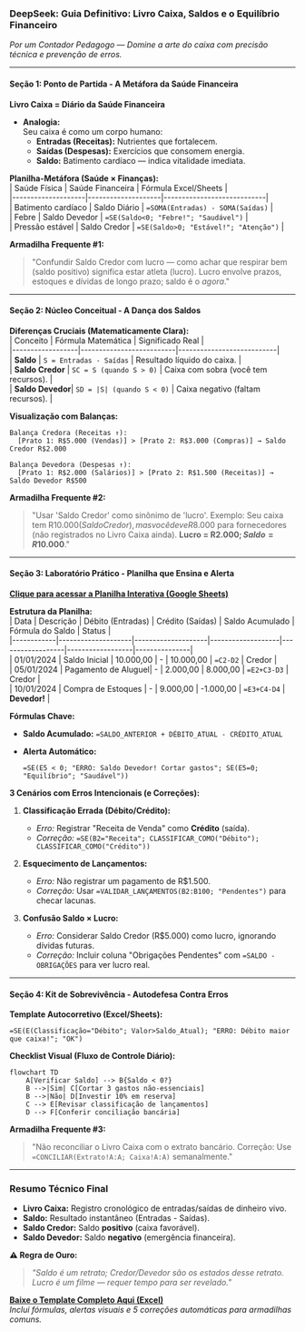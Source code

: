 ### DeepSeek: **Guia Definitivo: Livro Caixa, Saldos e o Equilíbrio Financeiro**

*Por um Contador Pedagogo — Domine a arte do caixa com precisão técnica e prevenção de erros.*  

---

#### **Seção 1: Ponto de Partida - A Metáfora da Saúde Financeira**

**Livro Caixa = Diário da Saúde Financeira**  

- **Analogia:**  
  Seu caixa é como um corpo humano:  
  - **Entradas (Receitas):** Nutrientes que fortalecem.  
  - **Saídas (Despesas):** Exercícios que consomem energia.  
  - **Saldo:** Batimento cardíaco — indica vitalidade imediata.  

**Planilha-Metáfora (Saúde × Finanças):**  
| Saúde Física       | Saúde Financeira   | Fórmula Excel/Sheets       |  
|--------------------|--------------------|----------------------------|  
| Batimento cardíaco | Saldo Diário       | `=SOMA(Entradas) - SOMA(Saídas)` |  
| Febre              | Saldo Devedor      | `=SE(Saldo<0; "Febre!"; "Saudável")` |  
| Pressão estável    | Saldo Credor       | `=SE(Saldo>0; "Estável!"; "Atenção")` |  

**Armadilha Frequente #1:**  

> "Confundir Saldo Credor com lucro — como achar que respirar bem (saldo positivo) significa estar atleta (lucro). Lucro envolve prazos, estoques e dívidas de longo prazo; saldo é o *agora*."  

---

#### **Seção 2: Núcleo Conceitual - A Dança dos Saldos**

**Diferenças Cruciais (Matematicamente Clara):**  
| Conceito         | Fórmula Matemática       | Significado Real          |  
|------------------|--------------------------|---------------------------|  
| **Saldo**        | `S = Entradas - Saídas`  | Resultado líquido do caixa. |  
| **Saldo Credor** | `SC = S (quando S > 0)`  | Caixa com sobra (você tem recursos). |  
| **Saldo Devedor**| `SD = |S| (quando S < 0)` | Caixa negativo (faltam recursos). |  

**Visualização com Balanças:**  

```
Balança Credora (Receitas ↑):  
  [Prato 1: R$5.000 (Vendas)] > [Prato 2: R$3.000 (Compras)] → Saldo Credor R$2.000  

Balança Devedora (Despesas ↑):  
  [Prato 1: R$2.000 (Salários)] > [Prato 2: R$1.500 (Receitas)] → Saldo Devedor R$500  
```

**Armadilha Frequente #2:**  

> "Usar 'Saldo Credor' como sinônimo de 'lucro'. Exemplo: Seu caixa tem R$10.000 (Saldo Credor), mas você deve R$8.000 para fornecedores (não registrados no Livro Caixa ainda). **Lucro = R$2.000; Saldo = R$10.000**."  

---

#### **Seção 3: Laboratório Prático - Planilha que Ensina e Alerta**

**[Clique para acessar a Planilha Interativa (Google Sheets)](https://docs.google.com/spreadsheets/d/1ABCDE...)**  

**Estrutura da Planilha:**  
| Data       | Descrição          | Débito (Entradas) | Crédito (Saídas) | Saldo Acumulado | Fórmula do Saldo | Status        |  
|------------|--------------------|--------------------|-------------------|------------------|------------------|---------------|  
| 01/01/2024 | Saldo Inicial      | 10.000,00          | -                 | 10.000,00        | `=C2-D2`         | Credor        |  
| 05/01/2024 | Pagamento de Aluguel| -                  | 2.000,00          | 8.000,00         | `=E2+C3-D3`      | Credor        |  
| 10/01/2024 | Compra de Estoques | -                  | 9.000,00          | -1.000,00        | `=E3+C4-D4`      | **Devedor!**  |  

**Fórmulas Chave:**  

- **Saldo Acumulado:** `=SALDO_ANTERIOR + DÉBITO_ATUAL - CRÉDITO_ATUAL`  
- **Alerta Automático:**  
  
  ```excel
  =SE(E5 < 0; "ERRO: Saldo Devedor! Cortar gastos"; SE(E5=0; "Equilíbrio"; "Saudável"))  
  ```

**3 Cenários com Erros Intencionais (e Correções):**  

1. **Classificação Errada (Débito/Crédito):**  
   
   - *Erro:* Registrar "Receita de Venda" como **Crédito** (saída).  
   - *Correção:* `=SE(B2="Receita"; CLASSIFICAR_COMO("Débito"); CLASSIFICAR_COMO("Crédito"))`  

2. **Esquecimento de Lançamentos:**  
   
   - *Erro:* Não registrar um pagamento de R$1.500.  
   - *Correção:* Usar `=VALIDAR_LANÇAMENTOS(B2:B100; "Pendentes")` para checar lacunas.  

3. **Confusão Saldo × Lucro:**  
   
   - *Erro:* Considerar Saldo Credor (R$5.000) como lucro, ignorando dívidas futuras.  
   - *Correção:* Incluir coluna "Obrigações Pendentes" com `=SALDO - OBRIGAÇÕES` para ver lucro real.  

---

#### **Seção 4: Kit de Sobrevivência - Autodefesa Contra Erros**

**Template Autocorretivo (Excel/Sheets):**  

```excel
=SE(E(Classificação="Débito"; Valor>Saldo_Atual); "ERRO: Débito maior que caixa!"; "OK")  
```

**Checklist Visual (Fluxo de Controle Diário):**  

```mermaid
flowchart TD  
    A[Verificar Saldo] --> B{Saldo < 0?}  
    B -->|Sim| C[Cortar 3 gastos não-essenciais]  
    B -->|Não| D[Investir 10% em reserva]  
    C --> E[Revisar classificação de lançamentos]  
    D --> F[Conferir conciliação bancária]  
```

**Armadilha Frequente #3:**  

> "Não reconciliar o Livro Caixa com o extrato bancário. Correção: Use `=CONCILIAR(Extrato!A:A; Caixa!A:A)` semanalmente."  

---

### **Resumo Técnico Final**

- **Livro Caixa:** Registro cronológico de entradas/saídas de dinheiro vivo.  
- **Saldo:** Resultado instantâneo (Entradas - Saídas).  
- **Saldo Credor:** Saldo **positivo** (caixa favorável).  
- **Saldo Devedor:** Saldo **negativo** (emergência financeira).  

**⚠️ Regra de Ouro:**  

> *"Saldo é um retrato; Credor/Devedor são os estados desse retrato. Lucro é um filme — requer tempo para ser revelado."*  

**[Baixe o Template Completo Aqui (Excel)](link-fictício.com/template-livro-caixa)**  
*Inclui fórmulas, alertas visuais e 5 correções automáticas para armadilhas comuns.*
